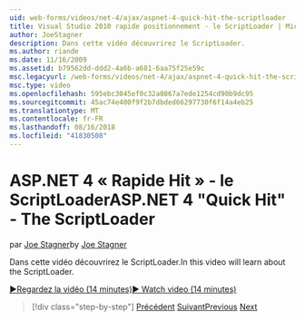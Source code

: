 ```yaml
---
uid: web-forms/videos/net-4/ajax/aspnet-4-quick-hit-the-scriptloader
title: Visual Studio 2010 rapide positionnement - le ScriptLoader | Microsoft Docs
author: JoeStagner
description: Dans cette vidéo découvrirez le ScriptLoader.
ms.author: riande
ms.date: 11/16/2009
ms.assetid: b79562dd-ddd2-4a6b-a681-6aa75f25e59c
msc.legacyurl: /web-forms/videos/net-4/ajax/aspnet-4-quick-hit-the-scriptloader
msc.type: video
ms.openlocfilehash: 595ebc3045ef0c32a0867a7ede1254cd90b9dc95
ms.sourcegitcommit: 45ac74e400f9f2b7dbded66297730f6f14a4eb25
ms.translationtype: MT
ms.contentlocale: fr-FR
ms.lasthandoff: 08/16/2018
ms.locfileid: "41830508"
---
```

<a name="aspnet-4-quick-hit---the-scriptloader"></a><span data-ttu-id="10511-103">ASP.NET 4 « Rapide Hit » - le ScriptLoader</span><span class="sxs-lookup"><span data-stu-id="10511-103">ASP.NET 4 "Quick Hit" - The ScriptLoader</span></span>
====================
<span data-ttu-id="10511-104">par [Joe Stagner](https://github.com/JoeStagner)</span><span class="sxs-lookup"><span data-stu-id="10511-104">by [Joe Stagner](https://github.com/JoeStagner)</span></span>

<span data-ttu-id="10511-105">Dans cette vidéo découvrirez le ScriptLoader.</span><span class="sxs-lookup"><span data-stu-id="10511-105">In this video will learn about the ScriptLoader.</span></span>

[<span data-ttu-id="10511-106">&#9654;Regardez la vidéo (14 minutes)</span><span class="sxs-lookup"><span data-stu-id="10511-106">&#9654; Watch video (14 minutes)</span></span>](https://channel9.msdn.com/Blogs/ASP-NET-Site-Videos/aspnet-4-quick-hit-the-scriptloader)

> [!div class="step-by-step"]
> <span data-ttu-id="10511-107">[Précédent](aspnet-4-quick-hit-imperative-javascript-syntax-for-microsoft-client-side-controls.md)
> [Suivant](aspnet-4-quick-hit-jquery-syntax-for-microsoft-ajax.md)</span><span class="sxs-lookup"><span data-stu-id="10511-107">[Previous](aspnet-4-quick-hit-imperative-javascript-syntax-for-microsoft-client-side-controls.md)
[Next](aspnet-4-quick-hit-jquery-syntax-for-microsoft-ajax.md)</span></span>
